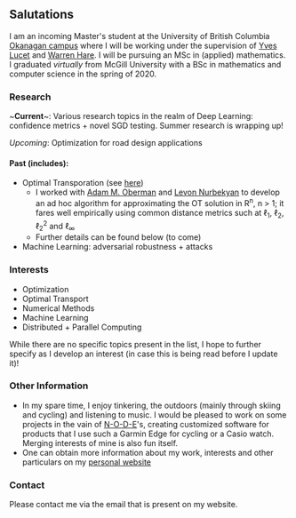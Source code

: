 ## Salutations
I am an incoming Master's student at the University of British Columbia [Okanagan campus](https://ok.ubc.ca/) where I will be working under the supervision of [Yves Lucet](https://people.ok.ubc.ca/ylucet/) and [Warren Hare](https://cmps.ok.ubc.ca/about/contact/warren-hare/). I will be pursuing an MSc in (applied) mathematics. I graduated *virtually* from McGill University with a BSc in mathematics and computer science in the spring of 2020.

### Research

~**Current**~: Various research topics in the realm of Deep Learning: confidence metrics + novel SGD testing. Summer research is wrapping up!

*Upcoming*: Optimization for road design applications

#### Past (includes):
- Optimal Transporation (see [here](https://link.springer.com/article/10.1007/s10915-020-01143-x))
    - I worked with [Adam M. Oberman](https://adamoberman.net) and [Levon Nurbekyan](https://www.researchgate.net/profile/Levon_Nurbekyan2) to develop an ad hoc algorithm for approximating the OT solution in R<sup>n</sup>, n > 1; it fares well empirically using common distance metrics such at &#8467;<sub>1</sub>, &#8467;<sub>2</sub>, &#8467;<sub>2</sub><sup>2</sup> and &#8467;<sub>&infin;</sub>
    - Further details can be found below (to come)
- Machine Learning: adversarial robustness + attacks

### Interests
- Optimization
- Optimal Transport
- Numerical Methods
- Machine Learning
- Distributed + Parallel Computing

While there are no specific topics present in the list, I hope to further specify as I develop an interest (in case this is being read before I update it)!

### Other Information

- In my spare time, I enjoy tinkering, the outdoors (mainly through skiing and cycling) and listening to music. I would be pleased to work on some projects in the vain of [N-O-D-E](https://n-o-d-e.net/)'s, creating customized software for products that I use such a Garmin Edge for cycling or a Casio watch. Merging interests of mine is also fun itself.
- One can obtain more information about my work, interests and other particulars on my [personal website](https://alexander.iannantuono.org)

### Contact
Please contact me via the email that is present on my website.
